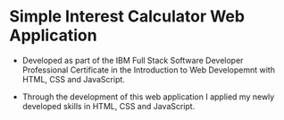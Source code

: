 # Simple Interest Calculator Web Application

- Developed as part of the IBM Full Stack Software Developer Professional Certificate in the Introduction to Web Developemnt with HTML, CSS and JavaScript.
  
- Through the development of this web application I applied my newly developed skills in HTML, CSS and JavaScript.
